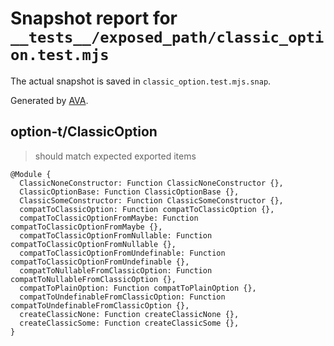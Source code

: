 # Snapshot report for `__tests__/exposed_path/classic_option.test.mjs`

The actual snapshot is saved in `classic_option.test.mjs.snap`.

Generated by [AVA](https://avajs.dev).

## option-t/ClassicOption

> should match expected exported items

    @Module {
      ClassicNoneConstructor: Function ClassicNoneConstructor {},
      ClassicOptionBase: Function ClassicOptionBase {},
      ClassicSomeConstructor: Function ClassicSomeConstructor {},
      compatToClassicOption: Function compatToClassicOption {},
      compatToClassicOptionFromMaybe: Function compatToClassicOptionFromMaybe {},
      compatToClassicOptionFromNullable: Function compatToClassicOptionFromNullable {},
      compatToClassicOptionFromUndefinable: Function compatToClassicOptionFromUndefinable {},
      compatToNullableFromClassicOption: Function compatToNullableFromClassicOption {},
      compatToPlainOption: Function compatToPlainOption {},
      compatToUndefinableFromClassicOption: Function compatToUndefinableFromClassicOption {},
      createClassicNone: Function createClassicNone {},
      createClassicSome: Function createClassicSome {},
    }
